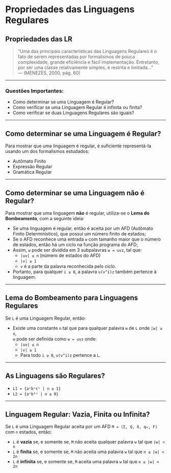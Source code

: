 # Propriedades das Linguagens Regulares

## Propriedades das LR

> “Uma das principais características das Linguagens Regulares é o fato de serem representadas por formalismos de pouca complexidade, grande eficiência e fácil implementação. Entretanto, por ser uma classe relativamente simples, é restrita e limitada...”  
> — (MENEZES, 2000, pág. 60)

---

### Questões Importantes:
- Como determinar se uma Linguagem é Regular?
- Como verificar se uma Linguagem Regular é infinita ou finita?
- Como verificar se duas Linguagens Regulares são iguais?

---

## Como determinar se uma Linguagem é Regular?

Para mostrar que uma linguagem é regular, é suficiente representá-la usando um dos formalismos estudados:
- Autômato Finito
- Expressão Regular
- Gramática Regular

---

## Como determinar se uma Linguagem **não** é Regular?

Para mostrar que uma linguagem **não** é regular, utiliza-se o **Lema do Bombeamento**, com a seguinte ideia:

- Se uma linguagem é regular, então é aceita por um AFD (Autômato Finito Determinístico), que possui um número finito de estados;
- Se o AFD reconhece uma entrada `w` com tamanho maior que o número de estados, então há um ciclo na função programa do AFD;
- Assim, `w` pode ser dividida em 3 subpalavras `w = uvz`, tal que:
  - `|uv| ≤ n` (número de estados do AFD)
  - `|v| ≥ 1`
  - `v` é a parte da palavra reconhecida pelo ciclo.
- Portanto, para qualquer `i ≥ 0`, a palavra `u(v^i)z` também pertence à linguagem.

---

## Lema do Bombeamento para Linguagens Regulares

Se `L` é uma Linguagem Regular, então:

- Existe uma constante `n` tal que para qualquer palavra `w` de `L` onde `|w| ≥ n`,  
  `w` pode ser definida como `w = uvz` onde:
  - `|uv| ≤ n`
  - `|v| ≥ 1`
  - Para todo `i ≥ 0`, `u(v^i)z` pertence a `L`.

---

## As Linguagens são Regulares?

- `L1 = {aⁿbⁿcⁿ | n ≥ 1}`  
- `L2 = {aⁿb²ⁿ | n ≥ 0}`

---

## Linguagem Regular: Vazia, Finita ou Infinita?

Se `L` é uma Linguagem Regular aceita por um AFD `M = (Σ, Q, δ, q₀, F)` com `n` estados, então:

- `L` é **vazia** se, e somente se, `M` não aceita qualquer palavra `w` tal que `|w| < n`
- `L` é **finita** se, e somente se, `M` não aceita uma palavra `w` tal que `n ≤ |w| < 2n`
- `L` é **infinita** se, e somente se, `M` aceita uma palavra `w` tal que `n ≤ |w| < 2n`


